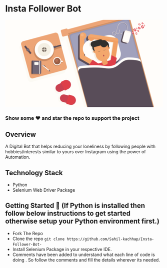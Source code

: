# Insta Follower Bot

<p align="center">
<img width="800px"  src="automation.png">
</p>

### Show some :heart: and star the repo to support the project

## Overview
A Digital Bot that helps reducing your loneliness by following people with hobbies/interests similar to yours over Instagram using the power of Automation. 

## Technology Stack
- Python
- Selenium Web Driver Package

## Getting Started 🚀 (If Python is installed then follow below instructions to get started otherwise setup your Python environment first.)
- Fork The Repo
- Clone the repo `git clone https://github.com/Sahil-kachhap/Insta-Follower-Bot-`
- Install Selenium Package in your respective IDE.
- Comments have been added to understand what each line of code is doing . So follow the comments and fill the details wherever its needed.
